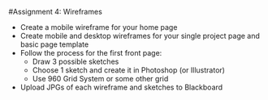 #Assignment 4: Wireframes
- Create a mobile wireframe for your home page
- Create mobile and desktop wireframes for your single project page and basic page template
- Follow the process for the first front page:
	- Draw 3 possible sketches
	- Choose 1 sketch and create it in Photoshop (or Illustrator)
	- Use 960 Grid System or some other grid
- Upload JPGs of each wireframe and sketches to Blackboard

